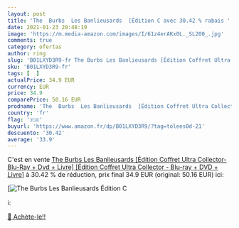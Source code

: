 ```yaml
---
layout: post
title: 'The  Burbs  Les Banlieusards  [Édition C avec 30.42 % rabais '
date: 2021-01-23 20:48:19
image: 'https://m.media-amazon.com/images/I/61z4erAKx0L._SL200_.jpg'
comments: true
category: ofertas
author: ring
slug: 'B01LXYD3R9-fr The Burbs Les Banlieusards [Édition Coffret Ultra...'
sku: 'B01LXYD3R9-fr'
tags: [  ]
actualPrice: 34.9 EUR
currency: EUR
price: 34.9
comparePrice: 50.16 EUR
prodname: 'The  Burbs  Les Banlieusards  [Édition Coffret Ultra Collector-Blu-Ray + Dvd + Livre] [Édition Coffret Ultra Collector - Blu-ray + DVD + Livre]'
country: 'fr'
flag: '🇫🇷'
buyurl: 'https://www.amazon.fr/dp/B01LXYD3R9/?tag=tolees0d-21'
descuento: '30.42'
average: '33.9'
---
```


C'est en vente [The  Burbs  Les Banlieusards  [Édition Coffret Ultra Collector-Blu-Ray + Dvd + Livre] [Édition Coffret Ultra Collector - Blu-ray + DVD + Livre]](https://www.amazon.fr/dp/B01LXYD3R9/?tag=tolees0d-21)  à  30.42 % de réduction, prix final  34.9 EUR (original: 50.16 EUR) ici:

[![The  Burbs  Les Banlieusards  [Édition C](https://m.media-amazon.com/images/I/61z4erAKx0L._SL200_.jpg)](https://www.amazon.fr/dp/B01LXYD3R9/?tag=tolees0d-21)

ℹ️:


[🛒 Achète-le!!](https://www.amazon.fr/dp/B01LXYD3R9/?tag=tolees0d-21)
